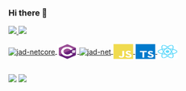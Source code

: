 ### Hi there 👋

 <div>
  <a href="https://github.com/jadson-medeiros">
  <img height="180em" src="https://github-readme-stats.vercel.app/api?username=jadson-medeiros&show_icons=true&theme=dark&include_all_commits=true&count_private=true"/>
  <img height="180em" src="https://github-readme-stats.vercel.app/api/top-langs/?username=jadson-medeiros&layout=compact&langs_count=8&theme=dark"/>
</div>
  
<div style="display: inline_block"><br>
  <img align="center" alt="jad-netcore" height="30" width="40" src="https://cdn.jsdelivr.net/gh/devicons/devicon/icons/dotnetcore/dotnetcore-original.svg" />
  <img align="center" alt="jad-csharp" height="30" width="40" src="https://raw.githubusercontent.com/devicons/devicon/master/icons/csharp/csharp-original.svg">
  <img align="center" alt="jad-net" height="30" width="40" src="https://cdn.jsdelivr.net/gh/devicons/devicon/icons/dot-net/dot-net-plain-wordmark.svg" />

  <img align="center" alt="jad-js" height="30" width="40" src="https://raw.githubusercontent.com/devicons/devicon/master/icons/javascript/javascript-plain.svg">
  <img align="center" alt="jad-ts" height="30" width="40" src="https://raw.githubusercontent.com/devicons/devicon/master/icons/typescript/typescript-plain.svg">
  <img align="center" alt="jad-react" height="30" width="40" src="https://raw.githubusercontent.com/devicons/devicon/master/icons/react/react-original.svg">
</div>
  
 ##
 
<div> 
  <a href = "mailto:developer.medeiros@gmail.com"><img src="https://img.shields.io/badge/-Gmail-%23333?style=for-the-badge&logo=gmail&logoColor=white" target="_blank"></a>
  <a href="https://www.linkedin.com/in/jadsonmedeiros" target="_blank"><img src="https://img.shields.io/badge/-LinkedIn-%230077B5?style=for-the-badge&logo=linkedin&logoColor=white" target="_blank"></a> 
 
</div>
